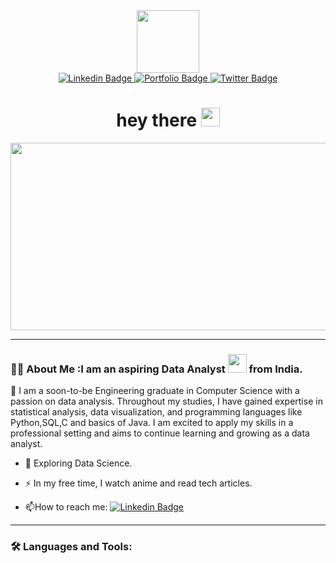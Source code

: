 <div id="header" align="center">
<img src="https://media.giphy.com/media/52BEUlBWo5ZHQszdSS/giphy.gif" width="100"/>
</div>
<div id="badges" align="center">
<a href="https://www.linkedin.com/in/surbhipriya/">
<img src="https://img.shields.io/badge/Linkedin-blue?style=for-the-badge&logo=linkedin &logoColor=white" alt="Linkedin Badge"/>
</a>
<a href="https:btspriya0109.wixsite.com/surbhisabode">
<img src="https://img.shields.io/badge/Portfolio-Blue?style=for-the-badge&logo=Portfolio &logoColor=white" alt="Portfolio Badge"/>
</a>
<a href="https://www.twitter.com/_priya_twt">
<img src="https://img.shields.io/badge/Twitter-blue?style=for-the-badge&logo=twitter &logoColor=white" alt="Twitter Badge"/>
</a>
</div>
 <h1 align="center">
  hey there
  <img src="https://media.giphy.com/media/hvRJCLFzcasrR4ia7z/giphy.gif" width="30px"/>
</h1>
<div align="center">
  <img src="https://media.giphy.com/media/dWesBcTLavkZuG35MI/giphy.gif" width="600" height="300"/>
</div>

---

### :woman_technologist: About Me :I am an aspiring Data Analyst <img src="https://media.giphy.com/media/WUlplcMpOCEmTGBtBW/giphy.gif" width="30"> from India.

:telescope: I am a soon-to-be Engineering graduate in Computer Science with a passion on data analysis. Throughout my studies, I have gained expertise in statistical analysis, data visualization, and programming languages like Python,SQL,C and basics of Java. I am excited to apply my skills in a professional setting and aims to continue learning and growing as a data analyst.

- :seedling: Exploring Data Science.

- :zap: In my free time, I watch anime and read tech articles.

- :mailbox:How to reach me: [![Linkedin Badge](https://img.shields.io/badge/-Linkedin-blue?style=flat&logo=Linkedin&logoColor=white)](https://www.linkedin.com/in/surbhipriya/)

---

### :hammer_and_wrench: Languages and Tools:

